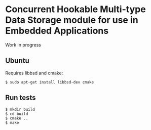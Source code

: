 # Concurrent Hookable Multi-type Data Storage module for use in Embedded Applications

Work in progress

## Ubuntu

Requires libbsd and cmake:

    $ sudo apt-get install libbsd-dev cmake

## Run tests

    $ mkdir build
    $ cd build
    $ cmake ..
    $ make





